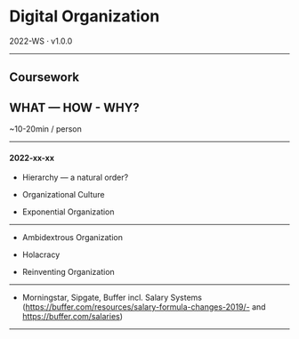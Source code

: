# Digital Organization

2022-WS · v1.0.0

---

## Coursework

## WHAT — HOW - WHY?

~10-20min / person

---

#### 2022-xx-xx

- Hierarchy — a natural order?<br/>

- Organizational Culture<br/>

- Exponential Organization</br>

---

- Ambidextrous Organization<br/>

- Holacracy </br>

- Reinventing Organization</br>

---

- Morningstar, Sipgate, Buffer incl. Salary Systems (https://buffer.com/resources/salary-formula-changes-2019/- and https://buffer.com/salaries)

---
